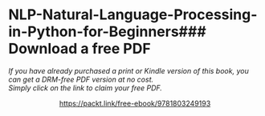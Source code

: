 # NLP-Natural-Language-Processing-in-Python-for-Beginners### Download a free PDF

 <i>If you have already purchased a print or Kindle version of this book, you can get a DRM-free PDF version at no cost.<br>Simply click on the link to claim your free PDF.</i>
<p align="center"> <a href="https://packt.link/free-ebook/9781803249193">https://packt.link/free-ebook/9781803249193 </a> </p>